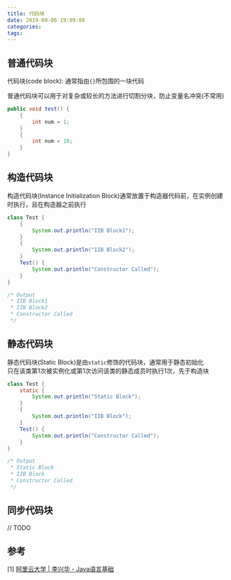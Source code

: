 ```yaml
---
title: 代码块
date: 2019-09-06 19:09:08
categories: 
tags:
---
```

## 普通代码块
代码块(code block): 通常指由`{}`所包围的一块代码

普通代码块可以用于对复杂或较长的方法进行切割分块，防止变量名冲突(不常用)

```java
public void test() {
    {
        int num = 1;
    }
    {
        int num = 10;
    }
}
```

## 构造代码块
构造代码块(Instance Initialization Block)通常放置于构造器代码前，在实例创建时执行，且在构造器之前执行

```java
class Test {
    {
        System.out.println("IIB Block1");
    }
    {
        System.out.println("IIB Block2");
    }
    Test() {
        System.out.println("Constructor Called");
    }
}

/* Output
 * IIB Block1
 * IIB Block2
 * Constructor Called
 */
```

## 静态代码块
静态代码块(Static Block)是由`static`修饰的代码块，通常用于静态初始化  
只在该类第1次被实例化或第1次访问该类的静态成员时执行1次，先于构造块

```java
class Test {
    static {
        System.out.println("Static Block");
    }
    {
        System.out.println("IIB Block");
    }
    Test() {
        System.out.println("Constructor Called");
    }
}

/* Output
 * Static Block
 * IIB Block
 * Constructor Called
 */
```

## 同步代码块
// TODO

## 参考
[1] [阿里云大学 | 李兴华 - Java语言基础](https://edu.aliyun.com/roadmap/java?spm=5176.13345299.1392477.3.63ddf153q7QkVf)